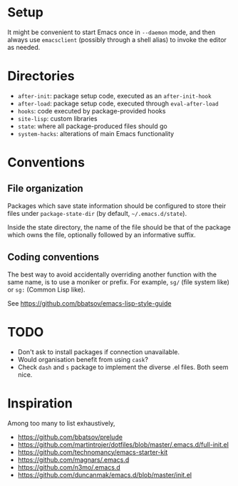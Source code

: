 Setup
=====

It might be convenient to start Emacs once in `--daemon` mode, and then always
use `emacsclient` (possibly through a shell alias) to invoke the editor as
needed.


Directories
===========

* `after-init`: package setup code, executed as an `after-init-hook`
* `after-load`: package setup code, executed through `eval-after-load`
* `hooks`: code executed by package-provided hooks
* `site-lisp`: custom libraries
* `state`: where all package-produced files should go
* `system-hacks`: alterations of main Emacs functionality



Conventions
===========

File organization
-----------------

Packages which save state information should be configured to store
their files under `package-state-dir` (by default, `~/.emacs.d/state`).

Inside the state directory, the name of the file should be that of the package
which owns the file, optionally followed by an informative suffix.


Coding conventions
------------------

The best way to avoid accidentally overriding another function with the same
name, is to use a moniker or prefix. For example, `sg/` (file system like) or
`sg:` (Common Lisp like).

See https://github.com/bbatsov/emacs-lisp-style-guide


TODO
====

* Don't ask to install packages if connection unavailable.
* Would organisation benefit from using `cask`?
* Check `dash` and `s` package to implement the diverse .el files.
  Both seem nice.


Inspiration
===========

Among too many to list exhaustively,

- https://github.com/bbatsov/prelude
- https://github.com/martintrojer/dotfiles/blob/master/.emacs.d/full-init.el
- https://github.com/technomancy/emacs-starter-kit
- https://github.com/magnars/.emacs.d
- https://github.com/n3mo/.emacs.d
- https://github.com/duncanmak/emacs.d/blob/master/init.el

